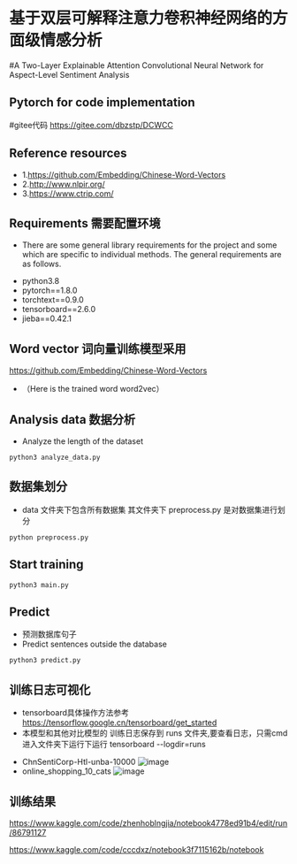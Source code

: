 # 基于双层可解释注意力卷积神经网络的方面级情感分析 
#A Two-Layer Explainable Attention Convolutional Neural Network for Aspect-Level Sentiment Analysis 
## Pytorch for code implementation
#gitee代码 https://gitee.com/dbzstp/DCWCC
## Reference resources
* 1.https://github.com/Embedding/Chinese-Word-Vectors
* 2.http://www.nlpir.org/
* 3.https://www.ctrip.com/

## Requirements 需要配置环境
- There are some general library requirements for the project and some which are specific to individual methods. The general requirements are as follows.
* python3.8
* pytorch==1.8.0
* torchtext==0.9.0
* tensorboard==2.6.0
* jieba==0.42.1

## Word vector 词向量训练模型采用
https://github.com/Embedding/Chinese-Word-Vectors<br>
* （Here is the trained word word2vec）
## Analysis data  数据分析
- Analyze the length of the dataset
```
python3 analyze_data.py
```
## 数据集划分 
-  data 文件夹下包含所有数据集 其文件夹下 preprocess.py 是对数据集进行划分
```
python preprocess.py
```
## Start training  
```
python3 main.py
```

## Predict
- 预测数据库句子
- Predict sentences outside the database
```
python3 predict.py
```

## 训练日志可视化
- tensorboard具体操作方法参考 https://tensorflow.google.cn/tensorboard/get_started
- 本模型和其他对比模型的 训练日志保存到 runs 文件夹,要查看日志，只需cmd进入文件夹下运行下运行 tensorboard --logdir=runs 
* ChnSentiCorp-Htl-unba-10000
![image](https://user-images.githubusercontent.com/62787127/165257025-047fc667-330f-437a-b5d5-c0321899dd65.png)
* online_shopping_10_cats
![image](https://user-images.githubusercontent.com/62787127/165260514-f73dd28e-e5ea-429f-9789-495f3b228404.png)

## 训练结果

https://www.kaggle.com/code/zhenhoblngjia/notebook4778ed91b4/edit/run/86791127

https://www.kaggle.com/code/cccdxz/notebook3f7115162b/notebook

